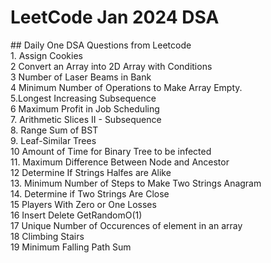<h1> LeetCode Jan 2024 DSA </h1>
## Daily One DSA Questions from Leetcode 
<br> 1. Assign Cookies <br> 2 Convert an Array into 2D Array with Conditions <br> 3 Number of Laser Beams in Bank <br> 4  Minimum Number of Operations to Make Array Empty. <br> 5.Longest Increasing Subsequence <br> 6 Maximum Profit in Job Scheduling <br> 7. Arithmetic Slices II - Subsequence <br> 8. Range Sum of BST <br> 9. Leaf-Similar Trees <br> 10 Amount of Time for Binary Tree to be infected <br> 11. Maximum Difference Between Node and Ancestor <br> 12 Determine If Strings Halfes are Alike <br> 13. Minimum Number of Steps to Make Two Strings Anagram <br>14. Determine if Two Strings Are Close <br> 15 Players With Zero or One Losses 
<br> 16 Insert Delete GetRandomO(1) <br> 17 Unique Number of Occurences of element in an array <br> 18 Climbing Stairs <br> 19 Minimum Falling Path Sum


